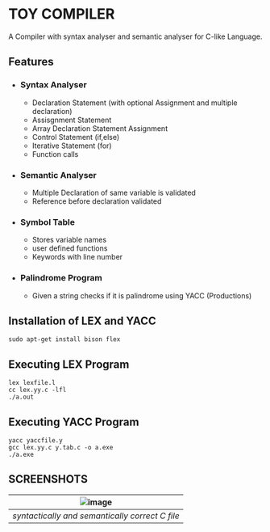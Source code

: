 # TOY COMPILER
A Compiler with syntax analyser and semantic analyser for C-like Language.

## Features
- ### Syntax Analyser
    -  Declaration Statement (with optional Assignment and multiple declaration)
    - Assisgnment Statement 
    - Array Declaration Statement Assignment
    - Control Statement (if,else)
    - Iterative Statement (for)
    - Function calls
- ### Semantic Analyser 
    - Multiple Declaration of same variable is validated
    - Reference before declaration validated
 - ### Symbol Table
    - Stores variable names
    - user defined functions
    - Keywords with line number 
- ### Palindrome Program 
    - Given a string checks if it is palindrome using YACC (Productions)

## Installation of LEX and YACC
    sudo apt-get install bison flex
    
## Executing LEX Program
    lex lexfile.l
    cc lex.yy.c -lfl
    ./a.out

## Executing YACC Program
    yacc yaccfile.y
    gcc lex.yy.c y.tab.c -o a.exe
    ./a.exe

## SCREENSHOTS

|![image](https://user-images.githubusercontent.com/86526347/175648976-a1584f93-bb3b-44fb-ae89-e89380d28671.png)
|:--:|
| *syntactically and semantically correct C file* |
